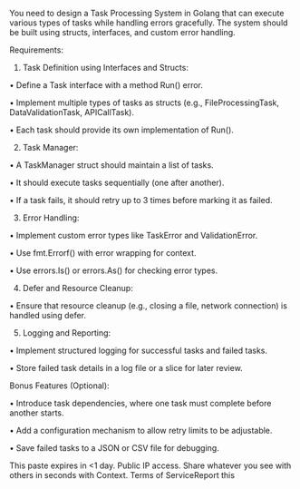 

You need to design a Task Processing System in Golang that can execute various types of tasks while handling errors gracefully. The system should be built using structs, interfaces, and custom error handling.



Requirements:

1. Task Definition using Interfaces and Structs:

• Define a Task interface with a method Run() error.

• Implement multiple types of tasks as structs (e.g., FileProcessingTask, DataValidationTask, APICallTask).

• Each task should provide its own implementation of Run().

2. Task Manager:

• A TaskManager struct should maintain a list of tasks.

• It should execute tasks sequentially (one after another).

• If a task fails, it should retry up to 3 times before marking it as failed.

3. Error Handling:

• Implement custom error types like TaskError and ValidationError.

• Use fmt.Errorf() with error wrapping for context.

• Use errors.Is() or errors.As() for checking error types.

4. Defer and Resource Cleanup:

• Ensure that resource cleanup (e.g., closing a file, network connection) is handled using defer.

5. Logging and Reporting:

• Implement structured logging for successful tasks and failed tasks.

• Store failed task details in a log file or a slice for later review.



Bonus Features (Optional):

• Introduce task dependencies, where one task must complete before another starts.

• Add a configuration mechanism to allow retry limits to be adjustable.

• Save failed tasks to a JSON or CSV file for debugging.






This paste expires in <1 day. Public IP access. Share whatever you see with others in seconds with  Context. Terms of ServiceReport this